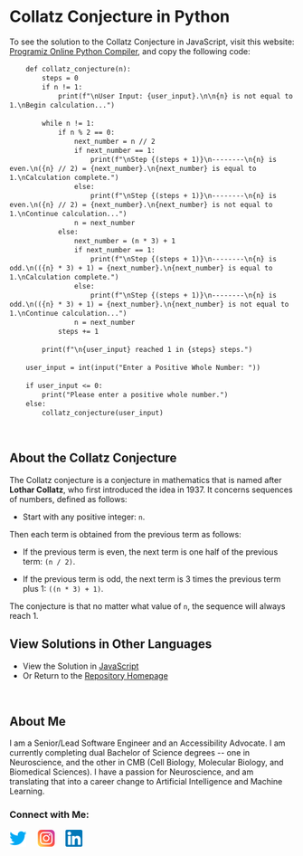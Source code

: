 # **Collatz Conjecture in Python**

To see the solution to the Collatz Conjecture in JavaScript, visit this website: [Programiz Online Python Compiler](https://www.programiz.com/python-programming/online-compiler/), and copy the following code:

```
    def collatz_conjecture(n):
        steps = 0
        if n != 1:
            print(f"\nUser Input: {user_input}.\n\n{n} is not equal to 1.\nBegin calculation...")

        while n != 1:
            if n % 2 == 0:
                next_number = n // 2
                if next_number == 1:
                    print(f"\nStep {(steps + 1)}\n--------\n{n} is even.\n({n} // 2) = {next_number}.\n{next_number} is equal to 1.\nCalculation complete.")
                else:
                    print(f"\nStep {(steps + 1)}\n--------\n{n} is even.\n({n} // 2) = {next_number}.\n{next_number} is not equal to 1.\nContinue calculation...")
                n = next_number
            else:
                next_number = (n * 3) + 1
                if next_number == 1:
                    print(f"\nStep {(steps + 1)}\n--------\n{n} is odd.\n(({n} * 3) + 1) = {next_number}.\n{next_number} is equal to 1.\nCalculation complete.")
                else:
                    print(f"\nStep {(steps + 1)}\n--------\n{n} is odd.\n(({n} * 3) + 1) = {next_number}.\n{next_number} is not equal to 1.\nContinue calculation...")
                n = next_number
            steps += 1

        print(f"\n{user_input} reached 1 in {steps} steps.")

    user_input = int(input("Enter a Positive Whole Number: "))

    if user_input <= 0:
        print("Please enter a positive whole number.")
    else:
        collatz_conjecture(user_input)
```

<br />

## **About the Collatz Conjecture**

The Collatz conjecture is a conjecture in mathematics that is named after **Lothar Collatz**, who first introduced the idea in 1937. It concerns sequences of numbers, defined as follows: 

- Start with any positive integer: `n`.

Then each term is obtained from the previous term as follows: 

- If the previous term is even, the next term is one half of the previous term: `(n / 2)`.

- If the previous term is odd, the next term is 3 times the previous term plus 1: `((n * 3) + 1)`.

The conjecture is that no matter what value of `n`, the sequence will always reach 1.

##  **View Solutions in Other Languages**

- View the Solution in [JavaScript](https://github.com/thejessicafelts/collatz-conjecture/tree/master/languages/javascript)
- Or Return to the [Repository Homepage](https://www.github.com/thejessicafelts.com/collatz-conjecture/)

<br />

## **About Me**

I am a Senior/Lead Software Engineer and an Accessibility Advocate. I am currently completing dual Bachelor of Science degrees -- one in Neuroscience, and the other in CMB (Cell Biology, Molecular Biology, and Biomedical Sciences). I have a passion for Neuroscience, and am translating that into a career change to Artificial Intelligence and Machine Learning.

### **Connect with Me:**

[![Twitter @thejessicafelts](https://raw.githubusercontent.com/thejessicafelts/thejessicafelts/master/icon-twitter.png)](https://www.twitter.com/thejessicafelts) &nbsp; &nbsp; [![Instagram @thejessicafelts](https://raw.githubusercontent.com/thejessicafelts/thejessicafelts/master/icon-instagram.png)](https://www.instagram.com/thejessicafelts) &nbsp; &nbsp; [![LinkedIn @thejessicafelts](https://raw.githubusercontent.com/thejessicafelts/thejessicafelts/master/icon-linkedin.png)](https://www.linkedin.com/in/thejessicafelts)
